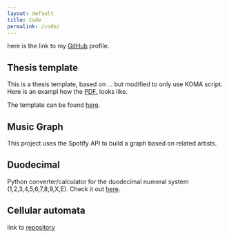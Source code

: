 ```yaml
---
layout: default
title: Code
permalink: /code/ 
---
```


here is the link to my [GitHub](https://github.com/fschmnn) profile.

## Thesis template

This is a thesis template, based on ... but modified to only use KOMA script. Here is an exampl how the 
<a href="/assets/others/thesis_template.pdf" target="_blank">PDF.</a> looks like.

The template can be found [here](https://github.com/fschmnn/thesis-template).

## Music Graph

This project uses the Spotify API to build a graph based on related artists. 


## Duodecimal

Python converter/calculator for the duodecimal numeral system (1,2,3,4,5,6,7,8,9,X,E). Check it out [here](https://github.com/fschmnn/duodecimal).


## Cellular automata 

link to [repository](https://github.com/fschmnn/cellular-automata)